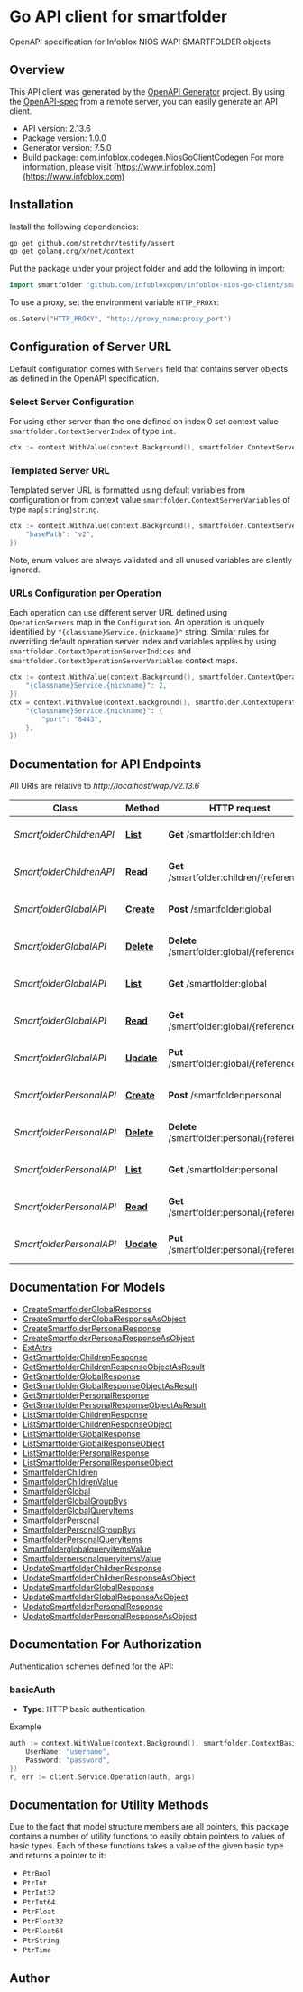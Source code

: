 # Go API client for smartfolder

OpenAPI specification for Infoblox NIOS WAPI SMARTFOLDER objects

## Overview
This API client was generated by the [OpenAPI Generator](https://openapi-generator.tech) project.  By using the [OpenAPI-spec](https://www.openapis.org/) from a remote server, you can easily generate an API client.

- API version: 2.13.6
- Package version: 1.0.0
- Generator version: 7.5.0
- Build package: com.infoblox.codegen.NiosGoClientCodegen
For more information, please visit [https://www.infoblox.com](https://www.infoblox.com)

## Installation

Install the following dependencies:

```sh
go get github.com/stretchr/testify/assert
go get golang.org/x/net/context
```

Put the package under your project folder and add the following in import:

```go
import smartfolder "github.com/infobloxopen/infoblox-nios-go-client/smartfolder"
```

To use a proxy, set the environment variable `HTTP_PROXY`:

```go
os.Setenv("HTTP_PROXY", "http://proxy_name:proxy_port")
```

## Configuration of Server URL

Default configuration comes with `Servers` field that contains server objects as defined in the OpenAPI specification.

### Select Server Configuration

For using other server than the one defined on index 0 set context value `smartfolder.ContextServerIndex` of type `int`.

```go
ctx := context.WithValue(context.Background(), smartfolder.ContextServerIndex, 1)
```

### Templated Server URL

Templated server URL is formatted using default variables from configuration or from context value `smartfolder.ContextServerVariables` of type `map[string]string`.

```go
ctx := context.WithValue(context.Background(), smartfolder.ContextServerVariables, map[string]string{
	"basePath": "v2",
})
```

Note, enum values are always validated and all unused variables are silently ignored.

### URLs Configuration per Operation

Each operation can use different server URL defined using `OperationServers` map in the `Configuration`.
An operation is uniquely identified by `"{classname}Service.{nickname}"` string.
Similar rules for overriding default operation server index and variables applies by using `smartfolder.ContextOperationServerIndices` and `smartfolder.ContextOperationServerVariables` context maps.

```go
ctx := context.WithValue(context.Background(), smartfolder.ContextOperationServerIndices, map[string]int{
	"{classname}Service.{nickname}": 2,
})
ctx = context.WithValue(context.Background(), smartfolder.ContextOperationServerVariables, map[string]map[string]string{
	"{classname}Service.{nickname}": {
		"port": "8443",
	},
})
```

## Documentation for API Endpoints

All URIs are relative to *http://localhost/wapi/v2.13.6*

Class | Method | HTTP request | Description
------------ | ------------- | ------------- | -------------
*SmartfolderChildrenAPI* | [**List**](docs/SmartfolderChildrenAPI.md#list) | **Get** /smartfolder:children | Retrieve smartfolder:children objects
*SmartfolderChildrenAPI* | [**Read**](docs/SmartfolderChildrenAPI.md#read) | **Get** /smartfolder:children/{reference} | Get a specific smartfolder:children object
*SmartfolderGlobalAPI* | [**Create**](docs/SmartfolderGlobalAPI.md#create) | **Post** /smartfolder:global | Create a smartfolder:global object
*SmartfolderGlobalAPI* | [**Delete**](docs/SmartfolderGlobalAPI.md#delete) | **Delete** /smartfolder:global/{reference} | Delete a smartfolder:global object
*SmartfolderGlobalAPI* | [**List**](docs/SmartfolderGlobalAPI.md#list) | **Get** /smartfolder:global | Retrieve smartfolder:global objects
*SmartfolderGlobalAPI* | [**Read**](docs/SmartfolderGlobalAPI.md#read) | **Get** /smartfolder:global/{reference} | Get a specific smartfolder:global object
*SmartfolderGlobalAPI* | [**Update**](docs/SmartfolderGlobalAPI.md#update) | **Put** /smartfolder:global/{reference} | Update a smartfolder:global object
*SmartfolderPersonalAPI* | [**Create**](docs/SmartfolderPersonalAPI.md#create) | **Post** /smartfolder:personal | Create a smartfolder:personal object
*SmartfolderPersonalAPI* | [**Delete**](docs/SmartfolderPersonalAPI.md#delete) | **Delete** /smartfolder:personal/{reference} | Delete a smartfolder:personal object
*SmartfolderPersonalAPI* | [**List**](docs/SmartfolderPersonalAPI.md#list) | **Get** /smartfolder:personal | Retrieve smartfolder:personal objects
*SmartfolderPersonalAPI* | [**Read**](docs/SmartfolderPersonalAPI.md#read) | **Get** /smartfolder:personal/{reference} | Get a specific smartfolder:personal object
*SmartfolderPersonalAPI* | [**Update**](docs/SmartfolderPersonalAPI.md#update) | **Put** /smartfolder:personal/{reference} | Update a smartfolder:personal object


## Documentation For Models

 - [CreateSmartfolderGlobalResponse](docs/CreateSmartfolderGlobalResponse.md)
 - [CreateSmartfolderGlobalResponseAsObject](docs/CreateSmartfolderGlobalResponseAsObject.md)
 - [CreateSmartfolderPersonalResponse](docs/CreateSmartfolderPersonalResponse.md)
 - [CreateSmartfolderPersonalResponseAsObject](docs/CreateSmartfolderPersonalResponseAsObject.md)
 - [ExtAttrs](docs/ExtAttrs.md)
 - [GetSmartfolderChildrenResponse](docs/GetSmartfolderChildrenResponse.md)
 - [GetSmartfolderChildrenResponseObjectAsResult](docs/GetSmartfolderChildrenResponseObjectAsResult.md)
 - [GetSmartfolderGlobalResponse](docs/GetSmartfolderGlobalResponse.md)
 - [GetSmartfolderGlobalResponseObjectAsResult](docs/GetSmartfolderGlobalResponseObjectAsResult.md)
 - [GetSmartfolderPersonalResponse](docs/GetSmartfolderPersonalResponse.md)
 - [GetSmartfolderPersonalResponseObjectAsResult](docs/GetSmartfolderPersonalResponseObjectAsResult.md)
 - [ListSmartfolderChildrenResponse](docs/ListSmartfolderChildrenResponse.md)
 - [ListSmartfolderChildrenResponseObject](docs/ListSmartfolderChildrenResponseObject.md)
 - [ListSmartfolderGlobalResponse](docs/ListSmartfolderGlobalResponse.md)
 - [ListSmartfolderGlobalResponseObject](docs/ListSmartfolderGlobalResponseObject.md)
 - [ListSmartfolderPersonalResponse](docs/ListSmartfolderPersonalResponse.md)
 - [ListSmartfolderPersonalResponseObject](docs/ListSmartfolderPersonalResponseObject.md)
 - [SmartfolderChildren](docs/SmartfolderChildren.md)
 - [SmartfolderChildrenValue](docs/SmartfolderChildrenValue.md)
 - [SmartfolderGlobal](docs/SmartfolderGlobal.md)
 - [SmartfolderGlobalGroupBys](docs/SmartfolderGlobalGroupBys.md)
 - [SmartfolderGlobalQueryItems](docs/SmartfolderGlobalQueryItems.md)
 - [SmartfolderPersonal](docs/SmartfolderPersonal.md)
 - [SmartfolderPersonalGroupBys](docs/SmartfolderPersonalGroupBys.md)
 - [SmartfolderPersonalQueryItems](docs/SmartfolderPersonalQueryItems.md)
 - [SmartfolderglobalqueryitemsValue](docs/SmartfolderglobalqueryitemsValue.md)
 - [SmartfolderpersonalqueryitemsValue](docs/SmartfolderpersonalqueryitemsValue.md)
 - [UpdateSmartfolderChildrenResponse](docs/UpdateSmartfolderChildrenResponse.md)
 - [UpdateSmartfolderChildrenResponseAsObject](docs/UpdateSmartfolderChildrenResponseAsObject.md)
 - [UpdateSmartfolderGlobalResponse](docs/UpdateSmartfolderGlobalResponse.md)
 - [UpdateSmartfolderGlobalResponseAsObject](docs/UpdateSmartfolderGlobalResponseAsObject.md)
 - [UpdateSmartfolderPersonalResponse](docs/UpdateSmartfolderPersonalResponse.md)
 - [UpdateSmartfolderPersonalResponseAsObject](docs/UpdateSmartfolderPersonalResponseAsObject.md)


## Documentation For Authorization


Authentication schemes defined for the API:
### basicAuth

- **Type**: HTTP basic authentication

Example

```go
auth := context.WithValue(context.Background(), smartfolder.ContextBasicAuth, smartfolder.BasicAuth{
	UserName: "username",
	Password: "password",
})
r, err := client.Service.Operation(auth, args)
```


## Documentation for Utility Methods

Due to the fact that model structure members are all pointers, this package contains
a number of utility functions to easily obtain pointers to values of basic types.
Each of these functions takes a value of the given basic type and returns a pointer to it:

* `PtrBool`
* `PtrInt`
* `PtrInt32`
* `PtrInt64`
* `PtrFloat`
* `PtrFloat32`
* `PtrFloat64`
* `PtrString`
* `PtrTime`

## Author



